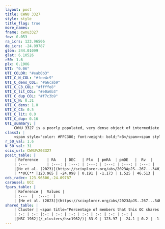 ```yaml
---
layout: post
title: CWNU 3327
style: style
title_flag: true
more_names: 
fname: cwnu3327
fov: 0.053
ra_icrs: 123.96506
de_icrs: -24.09787
glon: 244.01099
glat: 6.10526
r50: 1.6
plx: 0.1906
UTI: "0.06"
UTI_COLOR: "#eab0b3"
UTI_C_N_COL: "#fee4c9"
UTI_C_dens_COL: "#a6cab9"
UTI_C_C3_COL: "#ffffe8"
UTI_C_lit_COL: "#e0a6b3"
UTI_C_dup_COL: "#f7c3b9"
UTI_C_N: 0.31
UTI_C_dens: 1.0
UTI_C_C3: 0.5
UTI_C_lit: 0.0
UTI_C_dup: 0.16
UTI_summary: |
    CWNU 3327 is a poorly populated, very dense object of intermediate C3 quality. It was recently reported in the literature.<br><br><span style="color: #99180f; font-weight: bold;">Warning: </span>This is likely a duplicate object, which shares a large percentage of members with at least one previously reported entry.
class3: |
    <span style="color: #FFC300; font-weight: bold;">B</span><span style="color: #FFC300; font-weight: bold;">B</span>
r_50_val: 1.6
N_50_val: 31
scix_url: CWNU%203327
posit_table: |
    | Reference    | RA    | DEC   | Plx  | pmRA  | pmDE   |  Rv  |
    | :---         | :---: | :---: | :---: | :---: | :---: | :---: |
    |[He et al. (2023)](https://scixplorer.org/abs/2023ApJS..267...34H) | 123.964 | -24.09 | 0.202 | -1.173 | 1.525 | 46.08 |
    | **UCC** |123.965 | -24.098 | 0.191 | -1.173 | 1.525 | 46.513 | 
cds_radec: 123.96506,-24.09787
carousel: UCC
fpars_table: |
    | Reference |  Values |
    | :---  |  :---:  |
    | [He et al. (2023)](https://scixplorer.org/abs/2023ApJS..267...34H) | `A0=0.45, m-M=13.45, logA=9.1` |
shared_table: |
    | Cluster | <span title="Percentage of members that this OC shares with the ones listed">%</span>   | RA   | DEC   | Plx   | pmRA  | pmDE  | Rv | UTI |
    | :-: | :-: |:-: | :-: | :-: | :-: | :-: | :-: | :-: |
    |[HSC 1962](/_clusters/hsc1962/)| 83.9 | 123.97 | -24.1 | 0.2 | -1.18 | 1.53 | 46.08 |0.62 |
---
```

